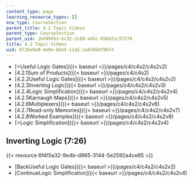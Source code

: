 ```yaml
---
content_type: page
learning_resource_types: []
ocw_type: CourseSection
parent_title: 4.2 Topic Videos
parent_type: CourseSection
parent_uid: 16d99d53-bc32-2c68-e45c-056821c57278
title: 4.2 Topic Videos
uid: 0726e9a0-4e0e-bbe5-11a5-2a63464f96f4
---
```


*   [\<Useful Logic Gates]({{< baseurl >}}/pages/c4/c4s2/c4s2v2)
*   [4.2.1Sum of Products]({{< baseurl >}}/pages/c4/c4s2)
*   [4.2.2Useful Logic Gates]({{< baseurl >}}/pages/c4/c4s2/c4s2v2)
*   [4.2.3Inverting Logic]({{< baseurl >}}/pages/c4/c4s2/c4s2v3)
*   [4.2.4Logic Simplification]({{< baseurl >}}/pages/c4/c4s2/c4s2v4)
*   [4.2.5Karnaugh Maps]({{< baseurl >}}/pages/c4/c4s2/c4s2v5)
*   [4.2.6Multiplexers]({{< baseurl >}}/pages/c4/c4s2/c4s2v6)
*   [4.2.7Read-only Memories]({{< baseurl >}}/pages/c4/c4s2/c4s2v7)
*   [4.2.8Worked Examples]({{< baseurl >}}/pages/c4/c4s2/c4s2v8)
*   [\>Logic Simplification]({{< baseurl >}}/pages/c4/c4s2/c4s2v4)

Inverting Logic (7:26)
----------------------

{{< resource 6f4f5a32-9e4b-d965-3144-5e2592a4ce85 >}}

*   [BackUseful Logic Gates]({{< baseurl >}}/pages/c4/c4s2/c4s2v2)
*   [ContinueLogic Simplification]({{< baseurl >}}/pages/c4/c4s2/c4s2v4)
